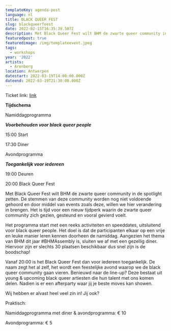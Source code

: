 ```yaml
---
templateKey: agenda-post
language: nl
title: BLACK QUEER FEST
slug: blackqueerfeest
date: 2022-02-15T16:35:39.507Z
description: Met Black Queer Fest wilt BHM de zwarte queer community in de spotlight zetten
featuredpost: true
featuredimage: /img/templateevent.jpeg
tags:
  - workshops
year: '2022'
artists:
  - Arenberg
location: Antwerpen
datestart: 2022-03-19T14:00:00.000Z
dateend: 2022-03-19T21:30:00.000Z
---
```

Ticket link: [link](https://www.arenberg.be/nl/programma/black-queer-fest/743/)

**Tijdschema**

Namiddagprogramma

**_Voorbehouden voor black queer people_**

15:00 Start

17:30 Diner

Avondprogramma

_**Toegankelijk voor iedereen**_

19:00 Deuren

20:00 Black Queer Fest

Met Black Queer Fest wilt BHM de zwarte queer community in de spotlight zetten. De stemmen van deze community worden nog niet voldoende gehoord en door middel van events zoals deze, willen we hier verandering in brengen. Het is tijd voor een nieuw tijdperk waarin de zwarte queer community zich gezien, gesteund en vooral gevierd voelt. 

Het programma start met een reeks activiteiten en speeddates, uitsluitend voor black queer people. Het doel is dat de participanten elkaar op een vrije en leuke manier leren kennen doorheen de namiddag. Aangezien het thema van BHM dit jaar #BHMAssembly is, sluiten we af met een gezellig diner. Hiervoor zijn er slechts 30 plaatsen beschikbaar dus snel zijn is de boodschap!

Vanaf 20:00 is het Black Queer Fest dan voor iedereen toegankelijk.  De naam zegt het al zelf, het wordt een feestelijke avond waarop we de black queer community gaan vieren. Benieuwd naar de line-up? Deze bestaat uit young & upcoming black queer artiesten die hun talent met ons komen delen. Nadien is er een afterparty waar jij je beste moves kan showen. 

Wij hebben er alvast heel veel zin in! Jij ook?

Praktisch:

Namiddagprogramma met diner & avondprogramma: € 10

Avondprogramma: € 5
